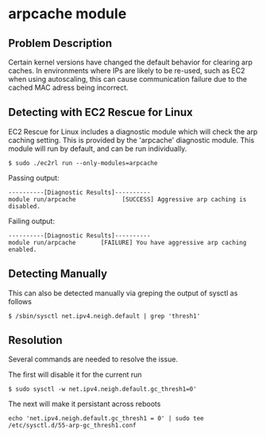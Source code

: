 # arpcache module

## Problem Description

Certain kernel versions have changed the default behavior for clearing arp caches. In environments where IPs are likely to be re-used, such as EC2 when using autoscaling, this can cause communication failure due to the cached MAC adress being incorrect.

## Detecting with EC2 Rescue for Linux

EC2 Rescue for Linux includes a diagnostic module which will check the arp caching setting.  This is provided by the 'arpcache' diagnostic module.  This module will run by default, and can be run individually.

```commandline
$ sudo ./ec2rl run --only-modules=arpcache
```

Passing output:

```commandline
----------[Diagnostic Results]----------
module run/arpcache             [SUCCESS] Aggressive arp caching is disabled.
```

Failing output:

```commandline
----------[Diagnostic Results]----------
module run/arpcache       [FAILURE] You have aggressive arp caching enabled.
```

## Detecting Manually

This can also be detected manually via greping the output of sysctl as follows

```commandline
$ /sbin/sysctl net.ipv4.neigh.default | grep 'thresh1'
```

## Resolution

Several commands are needed to resolve the issue.

The first will disable it for the current run

```commandline
$ sudo sysctl -w net.ipv4.neigh.default.gc_thresh1=0'
```

The next will make it persistant across reboots

```commandline
echo 'net.ipv4.neigh.default.gc_thresh1 = 0' | sudo tee /etc/sysctl.d/55-arp-gc_thresh1.conf
```
